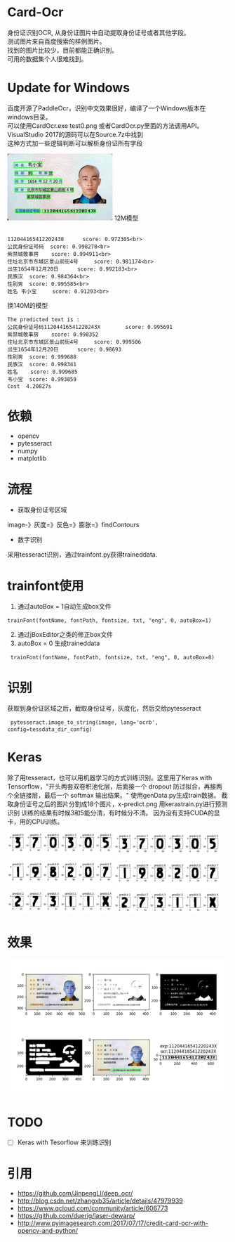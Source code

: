 Card-Ocr
==========
身份证识别OCR, 从身份证图片中自动提取身份证号或者其他字段。<br>
测试图片来自百度搜索的样例图片。<br>
找到的图片比较少，目前都能正确识别。<br>
可用的数据集个人很难找到。<br>

# Update for Windows

百度开源了PaddleOcr，识别中文效果很好，编译了一个Windows版本在windows目录。<br>
可以使用CardOcr.exe test0.png 或者CardOcr.py里面的方法调用API。<br>
VisualStudio 2017的源码可以在Source.7z中找到<br>
这种方式加一些逻辑判断可以解析身份证所有字段<br>

<img src='./ocr_vis.png' width="240">
12M模型

```

112044165412202438      score: 0.972305<br>
公民身份证号码  score: 0.998278<br>
紫禁城敬事房    score: 0.994911<br>
住址北京市东城区景山前街4号     score: 0.981174<br>
出生1654年12月20日      score: 0.992183<br>
民族汉  score: 0.984364<br>
性别男  score: 0.995585<br>
姓名 韦小宝     score: 0.91293<br>

```

换140M的模型

```
The predicted text is :
公民身份证号码11204416541220243X        score: 0.995691
紫禁城敬事房    score: 0.998352
住址北京市东城区景山前街4号     score: 0.999506
出生1654年12月20日      score: 0.98693
性别男  score: 0.999688
民族汉  score: 0.998341
姓名    score: 0.999685
韦小宝  score: 0.993859
Cost  4.20827s
```
# 依赖
* opencv
* pytesseract
* numpy
* matplotlib

# 流程
* 获取身份证号区域

image-》灰度=》反色=》膨胀=》findContours

* 数字识别

采用tesseract识别，通过trainfont.py获得traineddata.

# trainfont使用

 1. 通过autoBox = 1自动生成box文件
```
trainFont(fontName, fontPath, fontsize, txt, "eng", 0, autoBox=1)
```

 2. 通过jBoxEditor之类的修正box文件
 3. autoBox = 0 生成traineddata
```
 trainFont(fontName, fontPath, fontsize, txt, "eng", 0, autoBox=0)
```

# 识别
 获取到身份证区域之后，截取身份证号，灰度化，然后交给pytesseract
```
 pytesseract.image_to_string(image, lang='ocrb', config=tessdata_dir_config)
```
# Keras
除了用tesseract，也可以用机器学习的方式训练识别。这里用了Keras with Tensorflow，"开头两套双卷积池化层，后面接一个 dropout 防过拟合，再接两个全链接层，最后一个 softmax 输出结果。"
使用genData.py生成train数据。
截取身份证号之后的图片分割成18个图片，x-predict.png
用kerastrain.py进行预测识别
训练的结果有时候3和5能分清，有时候分不清。
因为没有支持CUDA的显卡，用的CPU训练。

<img src='./sample2.png' width="240">
<img src='./sample3.png' width="240">

# 效果

![plot](./sample1.png)


# TODO
- [ ] Keras with Tesorflow 来训练识别


# 引用
* https://github.com/JinpengLI/deep_ocr/
* http://blog.csdn.net/zhangxb35/article/details/47979939
* https://www.qcloud.com/community/article/606773
* https://github.com/duerig/laser-dewarp/
* http://www.pyimagesearch.com/2017/07/17/credit-card-ocr-with-opencv-and-python/

